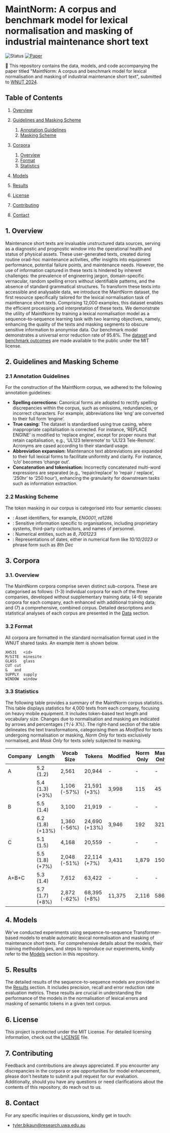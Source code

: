 # MaintNorm: A corpus and benchmark model for lexical normalisation and masking of industrial maintenance short text

![Status](https://img.shields.io/badge/Status-Work%20in%20Progress-yellow)
[![Paper](https://img.shields.io/badge/Paper-View-green?style=flat&logo=adobeacrobatreader)](./paper.pdf)



:wave: ​This repository contains the data, models, and code accompanying the paper titled "MaintNorm: A corpus and benchmark model for lexical normalisation and masking of industrial maintenance short text", submitted to [WNUT 2024](http://noisy-text.github.io/2024/).



## Table of Contents

1. [Overview](#1-overview)
2. [Guidelines and Masking Scheme](#2-guidelines-and-masking-scheme)
   1. [Annotation Guidelines](#21-annotation-guidelines)
   2. [Masking Scheme](#22-masking-scheme)

3. [Corpora](#3-corpora)
   1. [Overview](#31-overview)
   2. [Format](#32-format)
   3. [Statistics](#33-statistics)
4. [Models](#4-models)
5. [Results](#5-results)
6. [License](#6-license)
7. [Contributing](#7-contributing)
8. [Contact](#8-contact)

## 1. Overview

Maintenance short texts are invaluable unstructured data sources, serving as a diagnostic and prognostic window into the operational health and status of physical assets. These user-generated texts, created during routine orad-hoc maintenance activities, offer insights into equipment performance, potential failure points, and maintenance needs. However, the use of information captured in these texts is hindered by inherent challenges: the prevalence of engineering jargon, domain-specific vernacular, random spelling errors without identifiable patterns, and the absence of standard grammatical structures. To transform these texts into accessible and analysable data, we introduce the MaintNorm dataset, the first resource specifically tailored for the lexical normalisation task of maintenance short texts. Comprising 12,000 examples, this dataset enables the efficient processing and interpretation of these texts. We demonstrate the utility of MaintNorm by training a lexical normalisation model as a sequence-to-sequence learning task with two learning objectives, namely, enhancing the quality of the texts and masking segments to obscure sensitive information to anonymise data. Our benchmark model demonstrates a universal error reduction rate of 95.8%. The [dataset](./DATA) and [benchmark outcomes](#5-results) are made available to the public under the MIT license.



## 2. Guidelines and Masking Scheme

### 2.1 Annotation Guidelines

For the construction of the MaintNorm corpus, we adhered to the following annotation guidelines:

- **Spelling corrections:** Canonical forms are adopted to rectify spelling discrepancies within the corpus, such as omissions, redundancies, or incorrect characters. For example, abbreviations like ‘eng’ are converted to their full form ‘engine’.
- **True casing:** The dataset is standardised using true casing, where inappropriate capitalisation is corrected. For instance, ‘REPLACE ENGINE’ is modified to ‘replace engine’, except for proper nouns that retain capitalisation, e.g., ‘UL123 teleremote’ to ‘UL123 Tele-Remote’. Acronyms are cased according to their standard usage.
- **Abbreviation expansion:** Maintenance text abbreviations are expanded to their full lexical forms to facilitate uniformity and clarity. For instance, ‘c/o’ becomes ‘change out’.
- **Concatenation and tokenisation:** Incorrectly concatenated multi-word expressions are separated (e.g., ‘repair/replace’ to ‘repair / replace’, ‘250hr’ to ‘250 hour’), enhancing the granularity for downstream tasks such as information extraction.

### 2.2 Masking Scheme

The token masking in our corpus is categorised into  four semantic classes:

- <id>:  Asset identifiers, for example, *ENG001*, *rd1286*
- <sensitive>: Sensitive information specific to organisations, including proprietary systems, third-party contractors, and names of personnel.
- <num>: Numerical entities, such as *8*, *7001223*
- <date>: Representations of dates, either in numerical form like *10/10/2023* or phrase form such as *8th Dec*

## 3. Corpora

### 3.1. Overview

The MaintNorm corpora comprise seven distinct sub-corpora. These are categorised as follows: (1-3) individual corpora for each of the three companies, developed without supplementary training data; (4-6) separate corpora for each company, each enhanced with additional training data; and (7) a comprehensive, combined corpus. Detailed descriptions and statistical analyses of each corpus are presented in the [Data](./DATA.md) section.

### 3.2 Format

All corpora are formatted in the standard normalisation format used in the WNUT shared tasks. An example item is shown below.

```
XH531	<id>
M/SITE	minesite
GLASS	glass
CUT	cut
&	and
SUPPLY	supply
WINDOW	window
```

### 3.3 Statistics

The following table provides a summary of the MaintNorm corpus statistics. This table displays statistics for 4,000 texts from each company, focusing on heavy mobile equipment. It includes token-based text length and vocabulary size. Changes due to normalisation and masking are indicated by arrows and percentages (↑/↓ X%). The right-hand section of the table delineates the text transformations, categorising them as *Modified* for texts undergoing normalisation or masking, *Norm Only* for texts exclusively normalised, and *Mask Only* for texts solely subjected to masking.

| Company | Length           | Vocab Size   | Tokens        | Modified | Norm Only | Mask Only |
| ------- | ---------------- | ------------ | ------------- | -------- | --------- | --------- |
| A       | 5.2 (1.2)        | 2,561        | 20,944        | -        | -         | -         |
|         | 5.4 (1.3) (+3%)  | 1,106 (-57%) | 21,591 (+3%)  | 3,998    | 115       | 45        |
| B       | 5.5 (1.4)        | 3,100        | 21,919        | -        | -         | -         |
|         | 6.2 (1.8) (+13%) | 1,360 (-56%) | 24,690 (+13%) | 3,946    | 192       | 321       |
| C       | 5.1 (1.5)        | 4,168        | 20,559        | -        | -         | -         |
|         | 5.5 (1.8) (+7%)  | 2,048 (-51%) | 22,114 (+7%)  | 3,431    | 1,879     | 150       |
| A+B+C   | 5.3 (1.4)        | 7,612        | 63,422        | -        | -         | -         |
|         | 5.7 (1.7) (+8%)  | 2,872 (-62%) | 68,395 (+8%)  | 11,375   | 2,116     | 586       |



## 4. Models

We've conducted experiments using sequence-to-sequence Transformer-based models to enable automatic lexical normalisation and masking of maintenance short texts. For comprehensive details about the models, their training methodologies, and steps to reproduce our experiments, kindly refer to the [Models](./MODELS.md) section in this repository.

## 5. Results

The detailed results of the sequence-to-sequence models are provided in the [Results](./RESULTS.md) section. It includes precision, recall and error reduction rate evaluation metrics. These results are crucial in understanding the performance of the models in the normalisation of lexical errors and masking of semantic tokens in a given text corpus.

## 6. License

This project is protected under the MIT License. For detailed licensing information, check out the [LICENSE](./LICENSE.md) file.

## 7. Contributing

Feedback and contributions are always appreciated. If you encounter any discrepancies in the corpora or see opportunities for model enhancement, please don't hesitate to submit a pull request for our evaluation. Additionally, should you have any questions or need clarifications about the contents of this repository, do reach out to us.

## 8. Contact

For any specific inquiries or discussions, kindly get in touch:

- tyler.bikaun@research.uwa.edu.au
